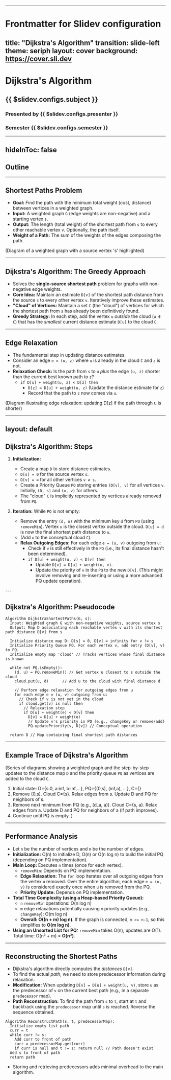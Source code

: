 
---
# Frontmatter for Slidev configuration
title: "Dijkstra's Algorithm"
transition: slide-left
theme: seriph
layout: cover
background: https://cover.sli.dev
---

# Dijkstra's Algorithm
## {{ $slidev.configs.subject }}
### Presented by {{ $slidev.configs.presenter }}
### Semester {{ $slidev.configs.semester }}



---
hideInToc: false
---

## Outline

<toc mode="onlySiblings" minDepth="2" columns="1"/>

---


## Shortest Paths Problem

* **Goal:** Find the path with the minimum total weight (cost, distance) between vertices in a weighted graph.
* **Input:** A weighted graph `G` (edge weights are non-negative) and a starting vertex `s`.
* **Output:** The length (total weight) of the shortest path from `s` to every other reachable vertex `v`. Optionally, the path itself.
* **Weight of a Path:** The sum of the weights of the edges composing the path.

(Diagram of a weighted graph with a source vertex 's' highlighted)

---

## Dijkstra's Algorithm: The Greedy Approach

* Solves the **single-source shortest path** problem for graphs with non-negative edge weights.
* **Core Idea:** Maintain an estimate `D[v]` of the shortest path distance from the source `s` to every other vertex `v`. Iteratively improve these estimates.
* **"Cloud" of Vertices:** Maintain a set `C` (the "cloud") of vertices for which the shortest path from `s` has already been definitively found.
* **Greedy Strategy:** In each step, add the vertex `u` *outside* the cloud (`u ∉ C`) that has the *smallest* current distance estimate `D[u]` to the cloud `C`.

---

## Edge Relaxation

* The fundamental step in updating distance estimates.
* Consider an edge `e = (u, z)` where `u` is already in the cloud `C` and `z` is not.
* **Relaxation Check:** Is the path from `s` to `u` *plus* the edge `(u, z)` shorter than the current best known path to `z`?
    * `if D[u] + weight(u, z) < D[z] then`
        * `D[z] = D[u] + weight(u, z)` (Update the distance estimate for `z`)
        * Record that the path to `z` now comes via `u`.

(Diagram illustrating edge relaxation: updating D[z] if the path through u is shorter)

---
layout: default
---

## Dijkstra's Algorithm: Steps

<transform scale="0.7">

1.  **Initialization:**
    * Create a map `D` to store distance estimates.
    * `D[s] = 0` for the source vertex `s`.
    * `D[v] = ∞` for all other vertices `v ≠ s`.
    * Create a Priority Queue `PQ` storing entries `(D[v], v)` for all vertices `v`. Initially, `(0, s)` and `(∞, v)` for others.
    * The "cloud" `C` is implicitly represented by vertices already removed from `PQ`.

2.  **Iteration:** While `PQ` is not empty:
    * Remove the entry `(d, u)` with the minimum key `d` from `PQ` (using `removeMin`). Vertex `u` is the closest vertex outside the cloud. `D[u] = d` is now the final shortest path distance to `u`.
    * (Add `u` to the conceptual cloud `C`).
    * **Relax Outgoing Edges:** For each edge `e = (u, v)` outgoing from `u`:
        * Check if `v` is still effectively in the `PQ` (i.e., its final distance hasn't been determined).
        * `if D[u] + weight(u, v) < D[v] then`
            * Update `D[v] = D[u] + weight(u, v)`.
            * Update the priority of `v` in the `PQ` to the new `D[v]`. (This might involve removing and re-inserting or using a more advanced PQ update operation).

</transform>
---

## Dijkstra's Algorithm: Pseudocode

```text
Algorithm DijkstraShortestPaths(G, s):
  Input: Weighted graph G with non-negative weights, source vertex s
  Output: Map D associating each reachable vertex v with its shortest path distance D[v] from s

  Initialize distance map D: D[s] = 0, D[v] = infinity for v != s
  Initialize Priority Queue PQ. For each vertex v, add entry (D[v], v) to PQ.
  Initialize empty map 'cloud' // Tracks vertices whose final distance is known

  while not PQ.isEmpty():
    (d, u) = PQ.removeMin() // Get vertex u closest to s outside the cloud
    cloud.put(u, d)      // Add u to the cloud with final distance d

    // Perform edge relaxation for outgoing edges from u
    for each edge e = (u, v) outgoing from u:
      // Check if v is not yet in the cloud
      if cloud.get(v) is null then
        // Relaxation step
        if D[u] + weight(e) < D[v] then
          D[v] = D[u] + weight(e)
          // Update v's priority in PQ (e.g., changeKey or remove/add)
          PQ.updatePriority(v, D[v]) // Conceptual operation

  return D // Map containing final shortest path distances

```

---

## Example Trace of Dijkstra's Algorithm

(Series of diagrams showing a weighted graph and the step-by-step updates to the distance map `D` and the priority queue `PQ` as vertices are added to the cloud `C`.

1.  Initial state: D={s:0, a:inf, b:inf,...}, PQ={(0,s), (inf,a), ...}, C={}
2.  Remove (0,s). Cloud C={s}. Relax edges from s. Update D and PQ for neighbors of s.
3.  Remove next minimum from PQ (e.g., (d_a, a)). Cloud C={s, a}. Relax edges from a. Update D and PQ for neighbors of a (if path improves).
4.  Continue until PQ is empty.
)

---

## Performance Analysis

* Let `n` be the number of vertices and `m` be the number of edges.
* **Initialization:** O(n) to initialize D, O(n) or O(n log n) to build the initial PQ (depending on PQ implementation).
* **Main Loop:** Executes `n` times (once for each vertex).
    * `removeMin`: Depends on PQ implementation.
    * **Edge Relaxation:** The `for` loop iterates over all outgoing edges from the vertex `u` removed. Over the entire algorithm, each edge `e = (u, v)` is considered exactly once when `u` is removed from the PQ.
    * **Priority Update:** Depends on PQ implementation.
* **Total Time Complexity (using a Heap-based Priority Queue):**
    * `n` `removeMin` operations: O(n log n)
    * `m` edge relaxations potentially causing `m` priority updates (e.g., `changeKey`): O(m log n)
    * **Overall: O((n + m) log n)**. If the graph is connected, `m >= n-1`, so this simplifies to **O(m log n)**.
* **Using an Unsorted List for PQ:** `removeMin` takes O(n), updates are O(1). Total time: O(n² + m) = **O(n²)**.

---

## Reconstructing the Shortest Paths

* Dijkstra's algorithm directly computes the *distances* `D[v]`.
* To find the actual *path*, we need to store predecessor information during relaxation.
* **Modification:** When updating `D[v] = D[u] + weight(u, v)`, store `u` as the predecessor of `v` on the current best path (e.g., in a separate `predecessor` map).
* **Path Reconstruction:** To find the path from `s` to `t`, start at `t` and backtrack using the `predecessor` map until `s` is reached. Reverse the sequence obtained.

```text
Algorithm ReconstructPath(s, t, predecessorMap):
  Initialize empty list path
  curr = t
  while curr != s:
    Add curr to front of path
    curr = predecessorMap.get(curr)
    if curr is null and t != s: return null // Path doesn't exist
  Add s to front of path
  return path

```

* Storing and retrieving predecessors adds minimal overhead to the main algorithm.
